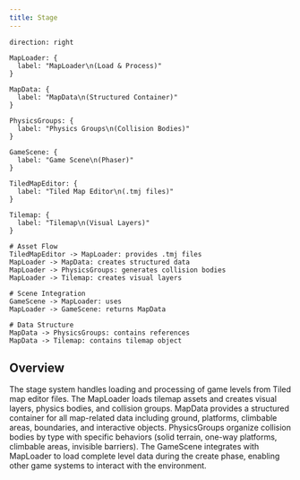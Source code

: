 ```yaml
---
title: Stage
---
```


```d2
direction: right

MapLoader: {
  label: "MapLoader\n(Load & Process)"
}

MapData: {
  label: "MapData\n(Structured Container)"
}

PhysicsGroups: {
  label: "Physics Groups\n(Collision Bodies)"
}

GameScene: {
  label: "Game Scene\n(Phaser)"
}

TiledMapEditor: {
  label: "Tiled Map Editor\n(.tmj files)"
}

Tilemap: {
  label: "Tilemap\n(Visual Layers)"
}

# Asset Flow
TiledMapEditor -> MapLoader: provides .tmj files
MapLoader -> MapData: creates structured data
MapLoader -> PhysicsGroups: generates collision bodies
MapLoader -> Tilemap: creates visual layers

# Scene Integration
GameScene -> MapLoader: uses
MapLoader -> GameScene: returns MapData

# Data Structure
MapData -> PhysicsGroups: contains references
MapData -> Tilemap: contains tilemap object
```

## Overview

The stage system handles loading and processing of game levels from Tiled map editor files. The MapLoader loads tilemap assets and creates visual layers, physics bodies, and collision groups. MapData provides a structured container for all map-related data including ground, platforms, climbable areas, boundaries, and interactive objects. PhysicsGroups organize collision bodies by type with specific behaviors (solid terrain, one-way platforms, climbable areas, invisible barriers). The GameScene integrates with MapLoader to load complete level data during the create phase, enabling other game systems to interact with the environment.
